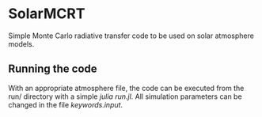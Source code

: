 # SolarMCRT

Simple Monte Carlo radiative transfer code to be used on solar atmosphere models.

## Running the code

With an appropriate atmosphere file, the code can be executed from the run/ directory with a simple *julia run.jl*. All simulation parameters can be changed in the file *keywords.input*.
